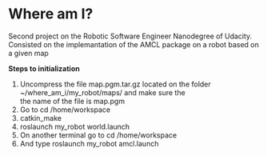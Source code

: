# Where am I?

Second project on the Robotic Software Engineer Nanodegree of Udacity.  
Consisted on the implemantation of the AMCL package on a robot based on a given map

__Steps to initialization__  
  
  1. Uncompress the file map.pgm.tar.gz located on the folder ~/where_am_i/my_robot/maps/ and make sure the  
     the name  of the file is map.pgm
  2. Go to cd /home/workspace
  3. catkin_make
  4. roslaunch my_robot world.launch
  5. On another terminal go to cd /home/workspace
  6. And type roslaunch my_robot amcl.launch
